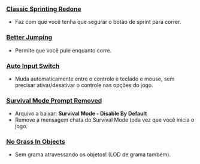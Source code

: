 ### [Classic Sprinting Redone](https://www.nexusmods.com/skyrimspecialedition/mods/20166)
- Faz com que você tenha que segurar o botão de sprint para correr.
### [Better Jumping](https://www.nexusmods.com/skyrimspecialedition/mods/18967)
- Permite que você pule enquanto corre.
### [Auto Input Switch](https://www.nexusmods.com/skyrimspecialedition/mods/54309)
- Muda automaticamente entre o controle e teclado e mouse, sem precisar ativar/desativar o controle nas opções do jogo.
### [Survival Mode Prompt Removed](https://www.nexusmods.com/skyrimspecialedition/mods/59049)
- Arquivo a baixar: **Survival Mode - Disable By Default**
- Remove a mensagem chata do Survival Mode toda vez que você inicia o jogo.
### [No Grass In Objects](https://www.nexusmods.com/skyrimspecialedition/mods/42161)
- Sem grama atravessando os objetos! (LOD de grama também).
